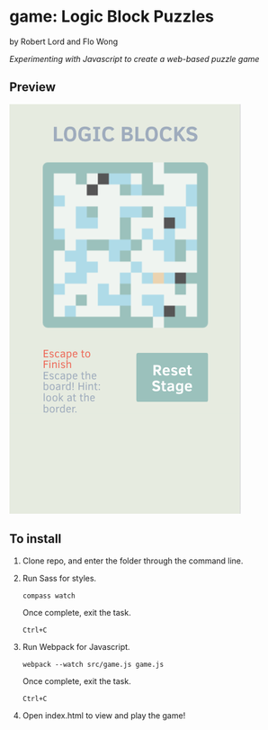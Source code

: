 # game: Logic Block Puzzles

by Robert Lord and Flo Wong

*Experimenting with Javascript to create a web-based puzzle game*

## Preview

![Logic Blocks: Stage 1](screenshots/stage-1.png?raw=true "Logic Blocks: Stage 1")

## To install

1. Clone repo, and enter the folder through the command line.

2. Run Sass for styles.
    ```
    compass watch
    ```
    Once complete, exit the task.
    ```
    Ctrl+C
    ```
    
3. Run Webpack for Javascript.
    ```
    webpack --watch src/game.js game.js
    ```
    Once complete, exit the task.
    ```
    Ctrl+C
    ```
    
4. Open index.html to view and play the game!
